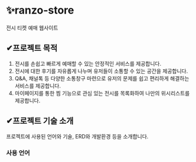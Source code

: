 # ✨ranzo-store

전시 티켓 예매 웹사이트



## ✔프로젝트 목적

1. 전시를 손쉽고 빠르게 예매할 수 있는 안정적인 서비스를 제공합니다.
2. 전시에 대한 후기를 자유롭게 나누며 유저들이 소통할 수 있는 공간을 제공합니다.
3. Q&A, 채널톡 등 다양한 소통창구 마련으로 유저의 문제를 쉽고 편리하게 해결하는 서비스를 제공합니다.
4. 마이페이지를 통한 찜 기능으로 관심 있는 전시를 목록화하여 나만의 위시리스트를 제공합니다.



## ✔프로젝트 기술 소개

프로젝트에 사용된 언어와 기술, ERD와 개발환경 등을 소개합니다.

### 사용 언어

